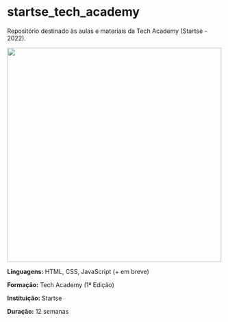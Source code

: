 # startse_tech_academy
 Repositório destinado às aulas e materiais da Tech Academy (Startse - 2022).

<img src="https://images.squarespace-cdn.com/content/v1/5cdc4e5b9d41495d02c7186d/1595951742877-QJL4C8HZHJWK8BZZCWF8/startse-logo-tagline.gif" width="500" style="max-width: 100%;">

**Linguagens:** HTML, CSS, JavaScript (+ em breve)

**Formação:** Tech Academy (1ª Edição)

**Instituição:** Startse

**Duração:** 12 semanas
